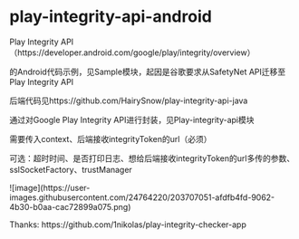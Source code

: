 # play-integrity-api-android
<p>
Play Integrity API（https://developer.android.com/google/play/integrity/overview）
</p>
<p>
的Android代码示例，见Sample模块，起因是谷歌要求从SafetyNet API迁移至Play Integrity API
</p>
<p>
后端代码见https://github.com/HairySnow/play-integrity-api-java
</p>
<p>
通过对Google Play Integrity API进行封装，见Play-integrity-api模块
</p>
<p>
需要传入context、后端接收integrityToken的url（必须）
</p>
<p>
可选：超时时间、是否打印日志、想给后端接收integrityToken的url多传的参数、sslSocketFactory、trustManager
</p>
![image](https://user-images.githubusercontent.com/24764220/203707051-afdfb4fd-9062-4b30-b0aa-cac72899a075.png)

<p>
Thanks: https://github.com/1nikolas/play-integrity-checker-app
</p>
